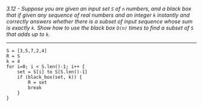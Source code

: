 *3.12 - Suppose you are given an input set `S` of `n` numbers, and a black box that if
given any sequence of real numbers and an integer `k` instantly and correctly answers
whether there is a subset of input sequence whose sum is exactly `k`. Show how to
use the black box `O(n)` times to find a subset of `S` that adds up to `k`.*
***
```
S = [3,5,7,2,4]
R = S
k = 4
for i=0; i < S.len()-1; i++ {
	set = S[i] to S[S.len()-1]
	if (black_box(set, k)) {
		R = set
		break
	}
}
```
